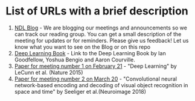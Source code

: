 # List of URLs with a brief description

1. [NDL Blog](https://ndlmni.wixsite.com/home) - We are blogging our meetings and announcements so we can track our reading group.  You can get a small description of the meeting for updates or for reminders.  Please give us feedback!  Let us know what you want to see on the Blog or on this repo
2. [Deep Learning Book](http://www.deeplearningbook.org/) - Link to the Deep Learning Book by Ian Goodfellow, Yoshua Bengio and Aaron Courville.
3. [Paper for meeting number 1 on February 21](https://www.nature.com/articles/nature14539) - "Deep Learning" by LeCunn et al. (Nature 2015)
4. [Paper for meeting number 2 on March 20](https://www.sciencedirect.com/science/article/pii/S1053811917305864?via%3Dihub) - "Convolutional neural network-based encoding and decoding of visual object recognition in space and time" by Seeliger et al.(Neuroimage 2018)

